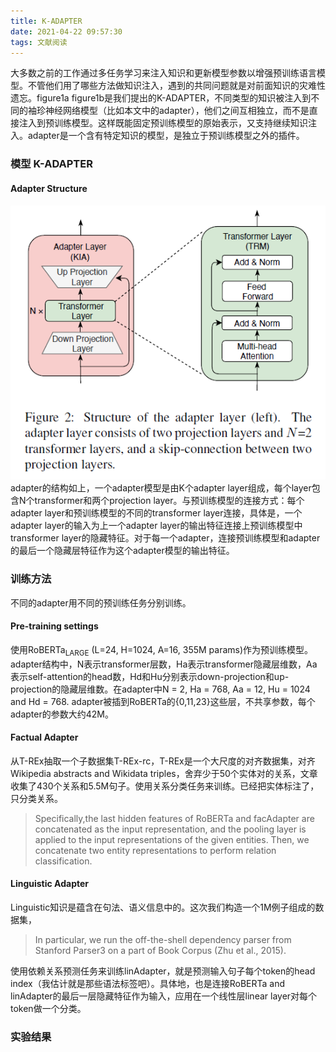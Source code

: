 ```yaml
---
title: K-ADAPTER
date: 2021-04-22 09:57:30
tags: 文献阅读
---
```

大多数之前的工作通过多任务学习来注入知识和更新模型参数以增强预训练语言模型。不管他们用了哪些方法做知识注入，遇到的共同问题就是对前面知识的灾难性遗忘。figure1a
figure1b是我们提出的K-ADAPTER，不同类型的知识被注入到不同的袖珍神经网络模型（比如本文中的adapter），他们之间互相独立，而不是直接注入到预训练模型。这样既能固定预训练模型的原始表示，又支持继续知识注入。adapter是一个含有特定知识的模型，是独立于预训练模型之外的插件。
<!--more-->
### 模型 K-ADAPTER
#### Adapter Structure
<img src="\img\20210422-103225.png">
adapter的结构如上，一个adapter模型是由K个adapter layer组成，每个layer包含N个transformer和两个projection layer。与预训练模型的连接方式：每个adapter layer和预训练模型的不同的transformer layer连接，具体是，一个adapter layer的输入为上一个adapter layer的输出特征连接上预训练模型中transformer layer的隐藏特征。对于每一个adapter，连接预训练模型和adapter的最后一个隐藏层特征作为这个adapter模型的输出特征。

### 训练方法
不同的adapter用不同的预训练任务分别训练。
#### Pre-training settings
使用RoBERTa<sub>LARGE</sub> (L=24, H=1024, A=16, 355M params)作为预训练模型。
adapter结构中，N表示transformer层数，Ha表示transformer隐藏层维数，Aa表示self-attention的head数，Hd和Hu分别表示down-projection和up-projection的隐藏层维数。在adapter中N = 2, Ha = 768, Aa = 12, Hu = 1024 and Hd = 768. adapter被插到RoBERTa的{0,11,23}这些层，不共享参数，每个adapter的参数大约42M。
#### Factual Adapter
从T-REx抽取一个子数据集T-REx-rc，T-REx是一个大尺度的对齐数据集，对齐Wikipedia abstracts and Wikidata triples，舍弃少于50个实体对的关系，文章收集了430个关系和5.5M句子。使用关系分类任务来训练。已经把实体标注了，只分类关系。
> Specifically,the last hidden features of RoBERTa and facAdapter are concatenated as the input representation, and the pooling layer is applied to the input representations of the given entities. Then, we concatenate two entity representations to perform relation classification.

#### Linguistic Adapter
Linguistic知识是蕴含在句法、语义信息中的。这次我们构造一个1M例子组成的数据集，
> In particular, we run the off-the-shell dependency parser from Stanford Parser3 on a part of Book Corpus (Zhu et al., 2015).

使用依赖关系预测任务来训练linAdapter，就是预测输入句子每个token的head index（我估计就是那些语法标签吧）。具体地，也是连接RoBERTa and linAdapter的最后一层隐藏特征作为输入，应用在一个线性层linear layer对每个token做一个分类。

### 实验结果
